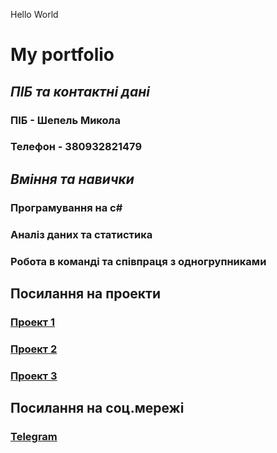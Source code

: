 Hello World
# **My portfolio**
## **_ПІБ та контактні дані_**
### ПІБ - Шепель Микола
### Телефон - 380932821479
## **_Вміння та навички_**
### Програмування на c#
### Аналіз даних та статистика
### Робота в команді та співпраця з одногрупниками
## Посилання на проекти
### [Проект 1](https://github.com/ShepelM1/PR1)
### [Проект 2](https://github.com/ShepelM1/PR1/tree/main/LAB2)
### [Проект 3](https://github.com/ShepelM1/ShepelM1.github.io)
## Посилання на соц.мережі
### [Telegram](https//t.me/tSoYN1)
